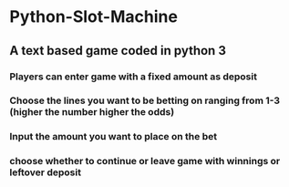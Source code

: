# Python-Slot-Machine

## A text based game coded in python 3

### Players can enter game with a fixed amount as deposit
### Choose the lines you want to be betting on ranging from 1-3 (higher the number higher the odds)
### Input the amount you want to place on the bet
### choose whether to continue or leave game with winnings or leftover deposit  